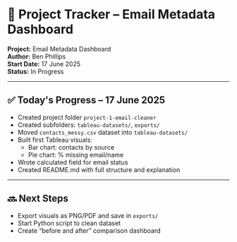 
# 📆 Project Tracker – Email Metadata Dashboard

**Project:** Email Metadata Dashboard  
**Author:** Ben Phillips  
**Start Date:** 17 June 2025  
**Status:** In Progress

---

## ✅ Today's Progress – 17 June 2025

- Created project folder `project-1-email-cleaner`
- Created subfolders: `tableau-datasets/`, `exports/`
- Moved `contacts_messy.csv` dataset into `tableau-datasets/`
- Built first Tableau visuals:
  - Bar chart: contacts by source
  - Pie chart: % missing email/name
- Wrote calculated field for email status
- Created README.md with full structure and explanation

---

## 🔜 Next Steps

- Export visuals as PNG/PDF and save in `exports/`
- Start Python script to clean dataset
- Create “before and after” comparison dashboard